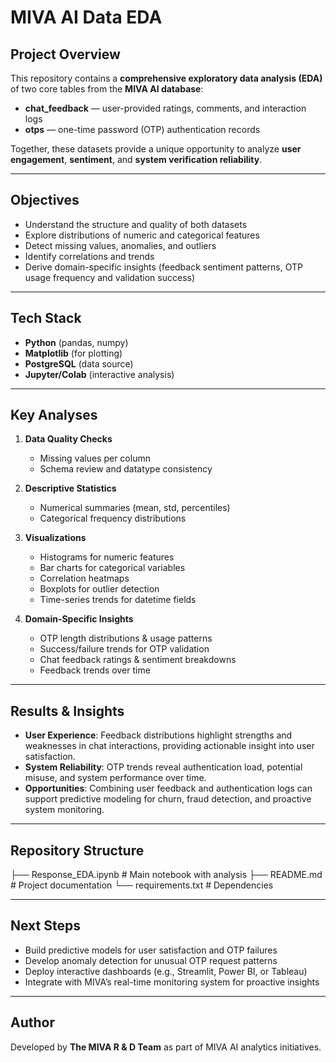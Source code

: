 # MIVA AI Data EDA

## Project Overview
This repository contains a **comprehensive exploratory data analysis (EDA)** of two core tables from the **MIVA AI database**:

- **chat_feedback** — user-provided ratings, comments, and interaction logs  
- **otps** — one-time password (OTP) authentication records  

Together, these datasets provide a unique opportunity to analyze **user engagement**, **sentiment**, and **system verification reliability**.

---

## Objectives
- Understand the structure and quality of both datasets  
- Explore distributions of numeric and categorical features  
- Detect missing values, anomalies, and outliers  
- Identify correlations and trends  
- Derive domain-specific insights (feedback sentiment patterns, OTP usage frequency and validation success)

---

## Tech Stack
- **Python** (pandas, numpy)  
- **Matplotlib** (for plotting)  
- **PostgreSQL** (data source)  
- **Jupyter/Colab** (interactive analysis)  

---

## Key Analyses
1. **Data Quality Checks**  
   - Missing values per column  
   - Schema review and datatype consistency  

2. **Descriptive Statistics**  
   - Numerical summaries (mean, std, percentiles)  
   - Categorical frequency distributions  

3. **Visualizations**  
   - Histograms for numeric features  
   - Bar charts for categorical variables  
   - Correlation heatmaps  
   - Boxplots for outlier detection  
   - Time-series trends for datetime fields  

4. **Domain-Specific Insights**  
   - OTP length distributions & usage patterns  
   - Success/failure trends for OTP validation  
   - Chat feedback ratings & sentiment breakdowns  
   - Feedback trends over time  

---

## Results & Insights
- **User Experience**: Feedback distributions highlight strengths and weaknesses in chat interactions, providing actionable insight into user satisfaction.  
- **System Reliability**: OTP trends reveal authentication load, potential misuse, and system performance over time.  
- **Opportunities**: Combining user feedback and authentication logs can support predictive modeling for churn, fraud detection, and proactive system monitoring.  

---

## Repository Structure

├── Response_EDA.ipynb # Main notebook with analysis
├── README.md # Project documentation
└── requirements.txt # Dependencies

---

## Next Steps
- Build predictive models for user satisfaction and OTP failures  
- Develop anomaly detection for unusual OTP request patterns  
- Deploy interactive dashboards (e.g., Streamlit, Power BI, or Tableau)  
- Integrate with MIVA’s real-time monitoring system for proactive insights  

---

## Author
Developed by **The MIVA R & D Team** as part of MIVA AI analytics initiatives.  
